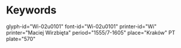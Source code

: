 # Keywords
glyph-id="Wi-02u0101"
font-id="Wi-02u0101"
printer-id="Wi"
printer="Maciej Wirzbięta"
period="1555/7-1605"
place="Kraków"
PT plate="570"
